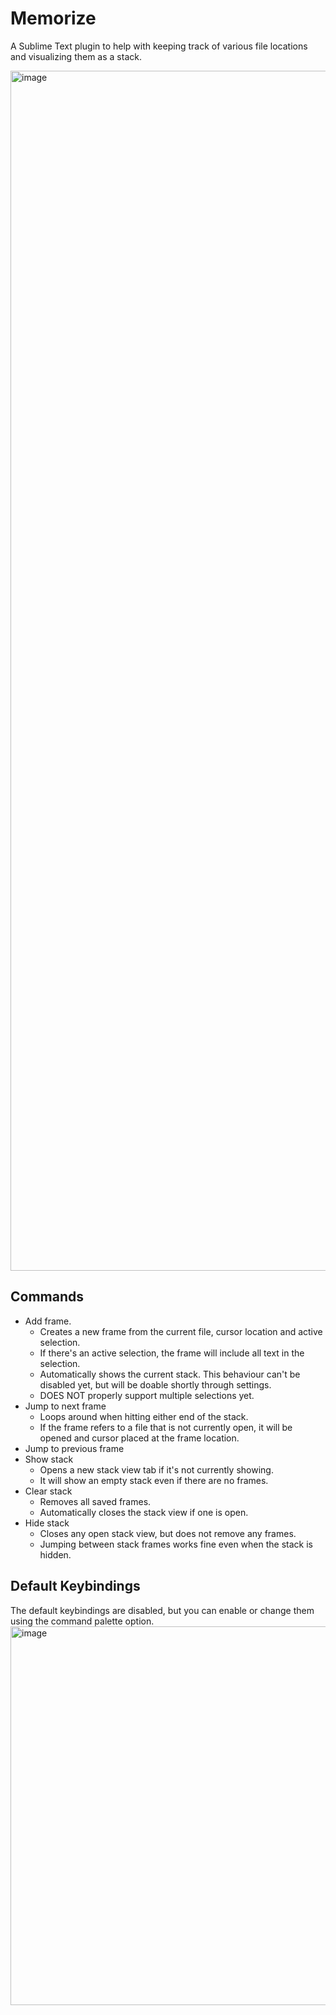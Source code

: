 # Memorize

A Sublime Text plugin to help with keeping track of various file locations and visualizing them as a stack.

<img width="1920" alt="image" src="https://github.com/user-attachments/assets/6696ebf4-73b7-4fb4-b34e-d820321a3a7c" />

## Commands
* Add frame.
  * Creates a new frame from the current file, cursor location and active selection.
  * If there's an active selection, the frame will include all text in the selection.
  * Automatically shows the current stack. This behaviour can't be disabled yet, but will be doable shortly through settings.
  * DOES NOT properly support multiple selections yet.
* Jump to next frame
  * Loops around when hitting either end of the stack.
  * If the frame refers to a file that is not currently open, it will be opened and cursor placed at the frame location.
* Jump to previous frame
* Show stack
  * Opens a new stack view tab if it's not currently showing.
  * It will show an empty stack even if there are no frames.
* Clear stack
  * Removes all saved frames.
  * Automatically closes the stack view if one is open.
* Hide stack
  * Closes any open stack view, but does not remove any frames.
  * Jumping between stack frames works fine even when the stack is hidden.

## Default Keybindings
The default keybindings are disabled, but you can enable or change them using the command palette option.
<img width="606" alt="image" src="https://github.com/user-attachments/assets/ad54870b-155f-4d09-aa3f-7f67d7ab5fd6" />
